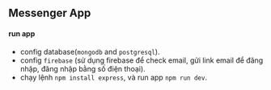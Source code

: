 ## Messenger App
#### run app
- config database(`mongodb` and `postgresql`).
- config `firebase` (sử dụng firebase để check email, gửi link email để đăng nhập, đăng nhập bằng số điện thoại).
- chạy lệnh `npm install express`, và run app `npm run dev`.
